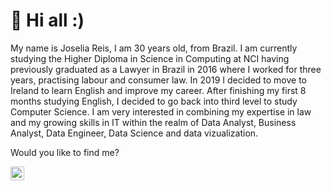 # 👋 Hi all :)

My name is Joselia Reis, I am 30 years old, from Brazil. 
I am currently studying the Higher Diploma in Science in Computing at NCI having previously graduated as a Lawyer in Brazil in 2016 where I worked for three years, practising labour and consumer law. In 2019 I decided to move to Ireland to learn English and improve my career.
After finishing my first 8 months studying English, I decided to go back into third level to study Computer Science. I am very interested in combining my expertise in law and my growing skills in IT within the realm of Data Analyst, Business Analyst, Data Engineer, Data Science and data vizualization.


Would you like to find me?

<a target="_blank" href="https://www.linkedin.com/in/aryclenio-barros-060322135/">
  <img align="left" alt="LinkdeIN" width="22px" src="https://www.linkedin.com/in/joselia-reis-495371103/" />
</a>


